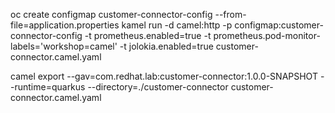 oc create configmap customer-connector-config --from-file=application.properties
kamel run -d camel:http -p configmap:customer-connector-config -t prometheus.enabled=true -t prometheus.pod-monitor-labels='workshop=camel' -t jolokia.enabled=true customer-connector.camel.yaml 

camel export --gav=com.redhat.lab:customer-connector:1.0.0-SNAPSHOT --runtime=quarkus --directory=./customer-connector customer-connector.camel.yaml